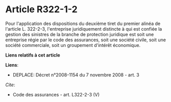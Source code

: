 # Article R322-1-2

Pour l'application des dispositions du deuxième tiret du premier alinéa de l'article L. 322-2-3, l'entreprise juridiquement
distincte à qui est confiée la gestion des sinistres de la branche de protection juridique est soit une entreprise régie par
le code des assurances, soit une société civile, soit une société commerciale, soit un groupement d'intérêt économique.

**Liens relatifs à cet article**

**Liens**:

  - DEPLACE: Décret n°2008-1154 du 7 novembre 2008 - art. 3

_Cite_:

  - Code des assurances - art. L322-2-3 (V)
